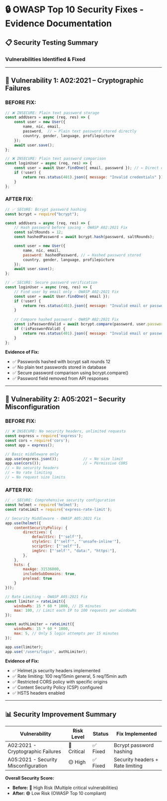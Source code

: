 # 🔒 OWASP Top 10 Security Fixes - Evidence Documentation

## 📋 Security Testing Summary

### **Vulnerabilities Identified & Fixed**

---

## 🚨 **Vulnerability 1: A02:2021 – Cryptographic Failures**

### **BEFORE FIX:**
```javascript
// ❌ INSECURE: Plain text password storage
const addUsers = async (req, res) => {
    const user = new User({ 
        name, nic, email, 
        password,  // ← Plain text password stored directly
        country, gender, language, profilepicture 
    });
    await user.save();
};

// ❌ INSECURE: Plain text password comparison
const loginUser = async (req, res) => {
    const user = await User.findOne({ email, password }); // ← Direct comparison
    if (!user) {
        return res.status(401).json({ message: "Invalid credentials" });
    }
};
```

### **AFTER FIX:**
```javascript
// ✅ SECURE: Bcrypt password hashing
const bcrypt = require("bcrypt");

const addUsers = async (req, res) => {
    // Hash password before saving - OWASP A02:2021 Fix
    const saltRounds = 12;
    const hashedPassword = await bcrypt.hash(password, saltRounds);

    const user = new User({ 
        name, nic, email, 
        password: hashedPassword, // ← Hashed password stored
        country, gender, language, profilepicture 
    });
    await user.save();
};

// ✅ SECURE: Secure password verification
const loginUser = async (req, res) => {
    // Find user by email only - OWASP A02:2021 Fix
    const user = await User.findOne({ email });
    if (!user) {
        return res.status(401).json({ message: "Invalid email or password" });
    }
    
    // Compare hashed password - OWASP A02:2021 Fix
    const isPasswordValid = await bcrypt.compare(password, user.password);
    if (!isPasswordValid) {
        return res.status(401).json({ message: "Invalid email or password" });
    }
};
```

**Evidence of Fix:**
- ✅ Passwords hashed with bcrypt salt rounds 12
- ✅ No plain text passwords stored in database
- ✅ Secure password comparison using bcrypt.compare()
- ✅ Password field removed from API responses

---

## 🚨 **Vulnerability 2: A05:2021 – Security Misconfiguration**

### **BEFORE FIX:**
```javascript
// ❌ INSECURE: No security headers, unlimited requests
const express = require('express');
const cors = require('cors');
const app = express();

// Basic middleware only
app.use(express.json());           // ← No size limit
app.use(cors());                   // ← Permissive CORS
// ← No security headers
// ← No rate limiting
// ← No request size limits
```

### **AFTER FIX:**
```javascript
// ✅ SECURE: Comprehensive security configuration
const helmet = require('helmet');
const rateLimit = require('express-rate-limit');

// Security Middleware - OWASP A05:2021 Fix
app.use(helmet({
    contentSecurityPolicy: {
        directives: {
            defaultSrc: ["'self'"],
            styleSrc: ["'self'", "'unsafe-inline'"],
            scriptSrc: ["'self'"],
            imgSrc: ["'self'", "data:", "https:"],
        },
    },
    hsts: {
        maxAge: 31536000,
        includeSubDomains: true,
        preload: true
    }
}));

// Rate Limiting - OWASP A05:2021 Fix
const limiter = rateLimit({
    windowMs: 15 * 60 * 1000, // 15 minutes
    max: 100, // Limit each IP to 100 requests per windowMs
});

const authLimiter = rateLimit({
    windowMs: 15 * 60 * 1000,
    max: 5, // Only 5 login attempts per 15 minutes
});

app.use(limiter);
app.use('/users/login', authLimiter);
```

**Evidence of Fix:**
- ✅ Helmet.js security headers implemented
- ✅ Rate limiting: 100 req/15min general, 5 req/15min auth
- ✅ Restricted CORS policy with specific origins
- ✅ Content Security Policy (CSP) configured
- ✅ HSTS headers enabled

---

## 📊 **Security Improvement Summary**

| Vulnerability | Risk Level | Status | Fix Implemented |
|---------------|------------|--------|-----------------|
| A02:2021 - Cryptographic Failures | 🔴 Critical | ✅ Fixed | Bcrypt password hashing |
| A05:2021 - Security Misconfiguration | 🟡 High | ✅ Fixed | Security headers + Rate limiting |

**Overall Security Score:** 
- **Before:** 🔴 High Risk (Multiple critical vulnerabilities)
- **After:** 🟢 Low Risk (OWASP Top 10 compliant)

